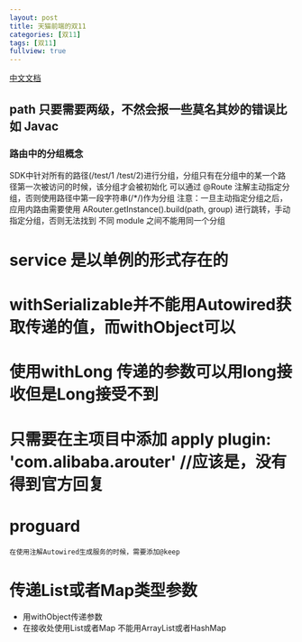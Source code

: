 ```yaml
---
layout: post
title: 天猫前端的双11
categories: [双11]
tags: [双11]
fullview: true
---
```

[中文文档](https://github.com/alibaba/ARouter/blob/master/README_CN.md)
## path  只要需要两级，不然会报一些莫名其妙的错误比如  Javac
### 路由中的分组概念
SDK中针对所有的路径(/test/1 /test/2)进行分组，分组只有在分组中的某一个路径第一次被访问的时候，该分组才会被初始化
可以通过 @Route 注解主动指定分组，否则使用路径中第一段字符串(/*/)作为分组
注意：一旦主动指定分组之后，应用内路由需要使用 ARouter.getInstance().build(path, group) 进行跳转，手动指定分组，否则无法找到
不同 module 之间不能用同一个分组
# service 是以单例的形式存在的
# withSerializable并不能用Autowired获取传递的值，而withObject可以
# 使用withLong 传递的参数可以用long接收但是Long接受不到

# 只需要在主项目中添加  apply plugin: 'com.alibaba.arouter'   //应该是，没有得到官方回复
# proguard 
    在使用注解Autowired生成服务的时候，需要添加@keep


# 传递List或者Map类型参数
* 用withObject传递参数
* 在接收处使用List或者Map 不能用ArrayList或者HashMap